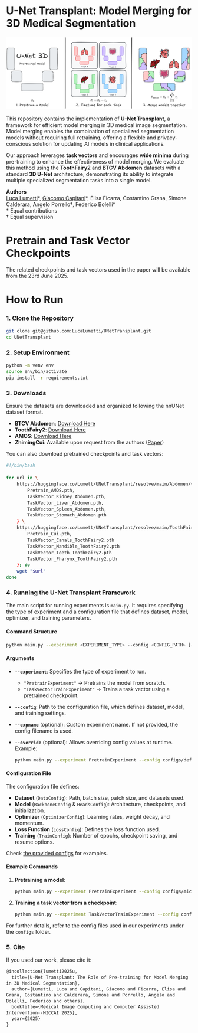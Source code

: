 # U-Net Transplant: Model Merging for 3D Medical Segmentation  
![alt text](https://raw.githubusercontent.com/LucaLumetti/UNetTransplant/refs/heads/main/assets/thumbnail.png)

This repository contains the implementation of **U-Net Transplant**, a framework for efficient model merging in 3D medical image segmentation. Model merging enables the combination of specialized segmentation models without requiring full retraining, offering a flexible and privacy-conscious solution for updating AI models in clinical applications.  

Our approach leverages **task vectors** and encourages **wide minima** during pre-training to enhance the effectiveness of model merging. We evaluate this method using the **ToothFairy2** and **BTCV Abdomen** datasets with a standard **3D U-Net** architecture, demonstrating its ability to integrate multiple specialized segmentation tasks into a single model.  

**Authors**  
<ins>Luca Lumetti</ins>\*, <ins>Giacomo Capitani</ins>\*, Elisa Ficarra, Costantino Grana, Simone Calderara, Angelo Porrello†, Federico Bolelli†  
\* Equal contributions  
† Equal supervision


# Pretrain and Task Vector Checkpoints
The related checkpoints and task vectors used in the paper will be available from the 23rd June 2025.


# How to Run

### 1. Clone the Repository  
```bash
git clone git@github.com:LucaLumetti/UNetTransplant.git
cd UNetTransplant
```

### 2. Setup Environment
```bash
python -m venv env
source env/bin/activate
pip install -r requirements.txt
```

### 3. Downloads
Ensure the datasets are downloaded and organized following the nnUNet dataset format.

- **BTCV Abdomen**: [Download Here](https://www.synapse.org/Synapse:syn3193805/wiki/217753)  
- **ToothFairy2**: [Download Here](https://ditto.ing.unimore.it/toothfairy2/)  
- **AMOS**: [Download Here](https://zenodo.org/records/7262581)  
- **ZhimingCui**: Available upon request from the authors ([Paper](https://www.nature.com/articles/s41467-022-29637-2))

You can also download pretrained checkpoints and task vectors:
```bash
#!/bin/bash

for url in \
    https://huggingface.co/Lumett/UNetTransplant/resolve/main/Abdomen/{
        Pretrain_AMOS.pth,
        TaskVector_Kidney_Abdomen.pth,
        TaskVector_Liver_Abdomen.pth,
        TaskVector_Spleen_Abdomen.pth,
        TaskVector_Stomach_Abdomen.pth
    } \
    https://huggingface.co/Lumett/UNetTransplant/resolve/main/ToothFairy/{
        Pretrain_Cui.pth,
        TaskVector_Canals_ToothFairy2.pth
        TaskVector_Mandible_ToothFairy2.pth
        TaskVector_Teeth_ToothFairy2.pth
        TaskVector_Pharynx_ToothFairy2.pth
    }; do
    wget "$url"
done

```

### 4. Running the U-Net Transplant Framework

The main script for running experiments is `main.py`. It requires specifying the type of experiment and a configuration file that defines dataset, model, optimizer, and training parameters.

#### Command Structure
```bash
python main.py --experiment <EXPERIMENT_TYPE> --config <CONFIG_PATH> [--expname <NAME>] [--override <PARAMS>]
```

#### Arguments
- **`--experiment`**: Specifies the type of experiment to run.  
  - `"PretrainExperiment"` → Pretrains the model from scratch.  
  - `"TaskVectorTrainExperiment"` → Trains a task vector using a pretrained checkpoint.  

- **`--config`**: Path to the configuration file, which defines dataset, model, and training settings.  

- **`--expname`** (optional): Custom experiment name. If not provided, the config filename is used.  

- **`--override`** (optional): Allows overriding config values at runtime. Example:  
  ```bash
  python main.py --experiment PretrainExperiment --config configs/default.yaml --override DataConfig.BATCH_SIZE=4 OptimizerConfig.LR=0.01
  ```

#### Configuration File
The configuration file defines:
- **Dataset** (`DataConfig`): Path, batch size, patch size, and datasets used.  
- **Model** (`BackboneConfig` & `HeadsConfig`): Architecture, checkpoints, and initialization.  
- **Optimizer** (`OptimizerConfig`): Learning rates, weight decay, and momentum.  
- **Loss Function** (`LossConfig`): Defines the loss function used.  
- **Training** (`TrainConfig`): Number of epochs, checkpoint saving, and resume options.  

Check [the provided configs](https://github.com/LucaLumetti/UNetTransplant/tree/main/configs/miccai2025) for examples.

#### Example Commands
1. **Pretraining a model**:
   ```bash
   python main.py --experiment PretrainExperiment --config configs/miccai2025/pretrain_stable.yaml
   ```
2. **Training a task vector from a checkpoint**:
   ```bash
   python main.py --experiment TaskVectorTrainExperiment --config configs/miccai2025/finetune.yaml --override BackboneConfig.PRETRAIN_CHECKPOINTS="/path/to/checkpoint.pth"
   ```

For further details, refer to the config files used in our experiments under the `configs` folder.

### 5. Cite
If you used our work, please cite it:
```
@incollection{lumetti2025u,
  title={U-Net Transplant: The Role of Pre-training for Model Merging in 3D Medical Segmentation},
  author={Lumetti, Luca and Capitani, Giacomo and Ficarra, Elisa and Grana, Costantino and Calderara, Simone and Porrello, Angelo and Bolelli, Federico and others},
  booktitle={Medical Image Computing and Computer Assisted Intervention--MICCAI 2025},
  year={2025}
}
```

